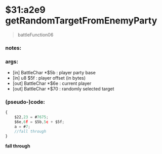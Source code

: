 ﻿
# $31:a2e9 getRandomTargetFromEnemyParty



>battleFunction06


### notes:

### args:
+ [in] BattleChar *$5b : player party base
+ [in] u8 $5f : player offset (in bytes)
+ [out] BattleChar *$6e : current player
+ [out] BattleChar *$70 : randomly selected target

### (pseudo-)code:
```js
{
	$22,23 = #7675;
	$6e,6f = $5b,5c + $5f;
	a = #7;
	//fall through
}
```


**fall through**

